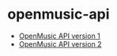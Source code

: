 # openmusic-api
- [OpenMusic API version 1](./version-1.md)
- [OpenMusic API version 2](./version-2.md)